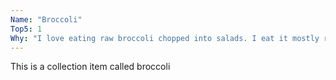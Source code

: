 ```yaml
---
Name: "Broccoli"
Top5: 1
Why: "I love eating raw broccoli chopped into salads. I eat it mostly raw and enjoy that it adds bulk and a satisfying chewey-to-crunchy mouth-feel without adding extra carbs or calories"
---
```


This is a collection item called broccoli

<p style="clear: both;">&nbsp;</p>



